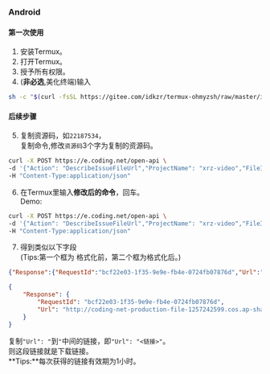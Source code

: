 ### Android
#### 第一次使用
1. 安装Termux。
2. 打开Termux。
3. 授予所有权限。
4. (**非必选**,美化终端)输入  
```bash
sh -c "$(curl -fsSL https://gitee.com/idkzr/termux-ohmyzsh/raw/master/install.sh)"
```

#### 后续步骤
5. 复制资源码，如`22187534`，  
复制命令,修改`资源码`3个字为复制的资源码。  
```bash
curl -X POST https://e.coding.net/open-api \
-d '{"Action": "DescribeIssueFileUrl","ProjectName": "xrz-video","FileId": 资源码,"Authorization": "3d81637cf09027ffa006d707419a899e2f3f4cca"}' \
-H "Content-Type:application/json"
```
  

6. 在Termux里输入**修改后的命令**，回车。  
Demo:  
```bash
curl -X POST https://e.coding.net/open-api \
-d '{"Action": "DescribeIssueFileUrl","ProjectName": "xrz-video","FileId": 22187534,"Authorization": "3d81637cf09027ffa006d707419a899e2f3f4cca"}' \
-H "Content-Type:application/json"
```
7. 得到类似以下字段  
(Tips:第一个框为 格式化前，第二个框为格式化后。)  
```json
{"Response":{"RequestId":"bcf22e03-1f35-9e9e-fb4e-0724fb07876d","Url":"http://coding-net-production-file-1257242599.cos.ap-shanghai.myqcloud.com/5e7ad2c0-271b-11eb-bcc2-256bb590ce3f.zip?sign=q-sign-algorithm%3Dsha1%26q-ak%3DAKIDay83lFmaS6Y4LTdzMVO1SdZOyJSNOYpr%26q-sign-time%3D1605870050%3B1605873650%26q-key-time%3D1605870050%3B1605873650%26q-header-list%3D%26q-url-param-list%3Dresponse-content-disposition%3Bresponse-expires%26q-signature%3D3b817c4a35f02aa281fbe7a8d13b1691ed92324d&response-content-disposition=attachment%3Bfilename%3DAndroidCarrierClassTools_v2.0_20170109-20201115162006.zip&response-expires=Sun%2C%2022%20Nov%202020%2023%3A00%3A50%20GMT"}}
```
```json
{
    "Response": {
        "RequestId": "bcf22e03-1f35-9e9e-fb4e-0724fb07876d",
        "Url": "http://coding-net-production-file-1257242599.cos.ap-shanghai.myqcloud.com/5e7ad2c0-271b-11eb-bcc2-256bb590ce3f.zip?sign=q-sign-algorithm%3Dsha1%26q-ak%3DAKIDay83lFmaS6Y4LTdzMVO1SdZOyJSNOYpr%26q-sign-time%3D1605870050%3B1605873650%26q-key-time%3D1605870050%3B1605873650%26q-header-list%3D%26q-url-param-list%3Dresponse-content-disposition%3Bresponse-expires%26q-signature%3D3b817c4a35f02aa281fbe7a8d13b1691ed92324d&response-content-disposition=attachment%3Bfilename%3DAndroidCarrierClassTools_v2.0_20170109-20201115162006.zip&response-expires=Sun%2C%2022%20Nov%202020%2023%3A00%3A50%20GMT"
    }
}
```
复制`"Url": "`到`"`中间的链接，即`"Url": "<链接>"`。  
则这段链接就是下载链接。  
**Tips:**每次获得的链接有效期为1小时。